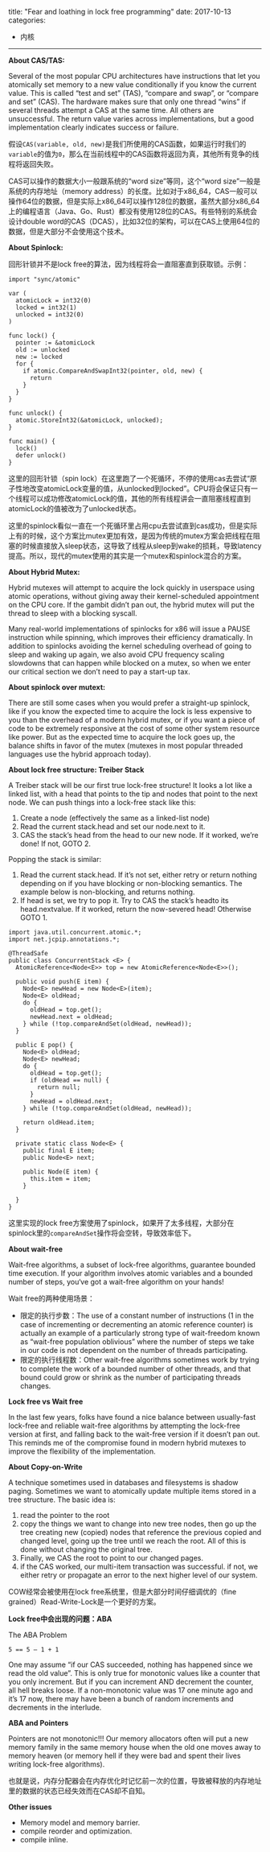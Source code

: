 title: "Fear and loathing in lock free programming"
date: 2017-10-13
categories:
- 内核
---

**About CAS/TAS:**

Several of the most popular CPU architectures have instructions that let you atomically set memory to a new value conditionally if you know the current value. This is called “test and set” (TAS), “compare and swap”, or “compare and set” (CAS). The hardware makes sure that only one thread “wins” if several threads attempt a CAS at the same time. All others are unsuccessful. The return value varies across implementations, but a good implementation clearly indicates success or failure.

假设`CAS(variable, old, new)`是我们所使用的CAS函数，如果运行时我们的`variable`的值为`0`，那么在当前线程中的CAS函数将返回为真，其他所有竞争的线程将返回失败。

CAS可以操作的数据大小一般跟系统的“word size”等同，这个“word size”一般是系统的内存地址（memory address）的长度。比如对于x86_64，CAS一般可以操作64位的数据，但是实际上x86_64可以操作128位的数据，虽然大部分x86_64上的编程语言（Java、Go、Rust）都没有使用128位的CAS。有些特别的系统会设计double word的CAS（DCAS），比如32位的架构，可以在CAS上使用64位的数据，但是大部分不会使用这个技术。

**About Spinlock:**

回形针锁并不是lock free的算法，因为线程将会一直阻塞直到获取锁。示例：

```
import "sync/atomic"

var (
  atomicLock = int32(0)
  locked = int32(1)
  unlocked = int32(0)
)

func lock() {
  pointer := &atomicLock
  old := unlocked
  new := locked
  for {
    if atomic.CompareAndSwapInt32(pointer, old, new) {
      return
    }
  }
}

func unlock() {
  atomic.StoreInt32(&atomicLock, unlocked);
}

func main() {
  lock()
  defer unlock()
}
```

这里的回形针锁（spin lock）在这里跑了一个死循环，不停的使用cas去尝试“原子性地改变atomicLock变量的值，从unlocked到locked”。CPU将会保证只有一个线程可以成功修改atomicLock的值，其他的所有线程讲会一直阻塞线程直到atomicLock的值被改为了unlocked状态。

这里的spinlock看似一直在一个死循环里占用cpu去尝试直到cas成功，但是实际上有的时候，这个方案比mutex更加有效，是因为传统的mutex方案会把线程在阻塞的时候直接放入sleep状态，这导致了线程从sleep到wake的损耗，导致latency提高。所以，现代的mutex使用的其实是一个mutex和spinlock混合的方案。

**About Hybrid Mutex:**

Hybrid mutexes will attempt to acquire the lock quickly in userspace using atomic operations, without giving away their kernel-scheduled appointment on the CPU core. If the gambit didn’t pan out, the hybrid mutex will put the thread to sleep with a blocking syscall.

Many real-world implementations of spinlocks for x86 will issue a PAUSE instruction while spinning, which improves their efficiency dramatically. In addition to spinlocks avoiding the kernel scheduling overhead of going to sleep and waking up again, we also avoid CPU frequency scaling slowdowns that can happen while blocked on a mutex, so when we enter our critical section we don’t need to pay a start-up tax.

**About spinlock over mutext:**

There are still some cases when you would prefer a straight-up spinlock, like if you know the expected time to acquire the lock is less expensive to you than the overhead of a modern hybrid mutex, or if you want a piece of code to be extremely responsive at the cost of some other system resource like power. But as the expected time to acquire the lock goes up, the balance shifts in favor of the mutex (mutexes in most popular threaded languages use the hybrid approach today).

**About lock free structure: Treiber Stack**

A Treiber stack will be our first true lock-free structure! It looks a lot like a linked list, with a head that points to the tip and nodes that point to the next node. We can push things into a lock-free stack like this:
1. Create a node (effectively the same as a linked-list node)
2. Read the current stack.head and set our node.next to it.
3. CAS the stack’s head from the head to our new node. If it worked, we’re done! If not, GOTO 2.
 
Popping the stack is similar:
1. Read the current stack.head. If it’s not set, either retry or return nothing depending on if you have blocking or non-blocking semantics. The example below is non-blocking, and returns nothing.
2. If head is set, we try to pop it. Try to CAS the stack’s headto its head.nextvalue. If it worked, return the now-severed head! Otherwise GOTO 1.

```
import java.util.concurrent.atomic.*;
import net.jcpip.annotations.*;

@ThreadSafe
public class ConcurrentStack <E> {
  AtomicReference<Node<E>> top = new AtomicReference<Node<E>>();
  
  public void push(E item) {
    Node<E> newHead = new Node<E>(item);
    Node<E> oldHead;
    do {
      oldHead = top.get();
      newHead.next = oldHead;
    } while (!top.compareAndSet(oldHead, newHead));
  }
  
  public E pop() {
    Node<E> oldHead;
    Node<E> newHead;
    do {
      oldHead = top.get();
      if (oldHead == null) {
        return null;
      }
      newHead = oldHead.next;
    } while (!top.compareAndSet(oldHead, newHead));
    
    return oldHead.item;
  }
  
  private static class Node<E> {
    public final E item;
    public Node<E> next;
    
    public Node(E item) {
      this.item = item;
    }
    
  }
}
```

这里实现的lock free方案使用了spinlock，如果开了太多线程，大部分在spinlock里的`compareAndSet`操作将会空转，导致效率低下。

**About wait-free**

Wait-free algorithms, a subset of lock-free algorithms, guarantee bounded time execution. If your algorithm involves atomic variables and a bounded number of steps, you‘ve got a wait-free algorithm on your hands!

Wait free的两种使用场景：
* 限定的执行步数：The use of a constant number of instructions (1 in the case of incrementing or decrementing an atomic reference counter) is actually an example of a particularly strong type of wait-freedom known as “wait-free population oblivious” where the number of steps we take in our code is not dependent on the number of threads participating.
* 限定的执行线程数：Other wait-free algorithms sometimes work by trying to complete the work of a bounded number of other threads, and that bound could grow or shrink as the number of participating threads changes.

**Lock free vs Wait free**

In the last few years, folks have found a nice balance between usually-fast lock-free and reliable wait-free algorithms by attempting the lock-free version at first, and falling back to the wait-free version if it doesn’t pan out. This reminds me of the compromise found in modern hybrid mutexes to improve the flexibility of the implementation.

**About Copy-on-Write**

A technique sometimes used in databases and filesystems is shadow paging. Sometimes we want to atomically update multiple items stored in a tree structure. The basic idea is:
1. read the pointer to the root
2. copy the things we want to change into new tree nodes, then go up the tree creating new (copied) nodes that reference the previous copied and changed level, going up the tree until we reach the root. All of this is done without changing the original tree.
3. Finally, we CAS the root to point to our changed pages.
4. if the CAS worked, our multi-item transaction was successful. if not, we either retry or propagate an error to the next higher level of our system.

COW经常会被使用在lock free系统里，但是大部分时间仔细调优的（fine grained）Read-Write-Lock是一个更好的方案。

**Lock free中会出现的问题：ABA**

The ABA Problem

```
5 == 5 — 1 + 1
```

One may assume “if our CAS succeeded, nothing has happened since we read the old value”. This is only true for monotonic values like a counter that you only increment. But if you can increment AND decrement the counter, all hell breaks loose. If a non-monotonic value was 17 one minute ago and it’s 17 now, there may have been a bunch of random increments and decrements in the interlude.

**ABA and Pointers**

Pointers are not monotonic!!! Our memory allocators often will put a new memory family in the same memory house when the old one moves away to memory heaven (or memory hell if they were bad and spent their lives writing lock-free algorithms).

也就是说，内存分配器会在内存优化时记忆前一次的位置，导致被释放的内存地址里的数据的状态已经失效而在CAS却不自知。

**Other issues**

* Memory model and memory barrier.
* compile reorder and optimization.
* compile inline.
